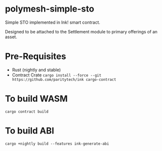 # polymesh-simple-sto

Simple STO implemented in Ink! smart contract.

Designed to be attached to the Settlement module to primary offerings of an asset.

# Pre-Requisites

  - Rust (nightly and stable)
  - Contract Crate
  `cargo install --force --git https://github.com/paritytech/ink cargo-contract`

# To build WASM

```
cargo contract build
```

# To build ABI

```
cargo +nightly build --features ink-generate-abi
```
